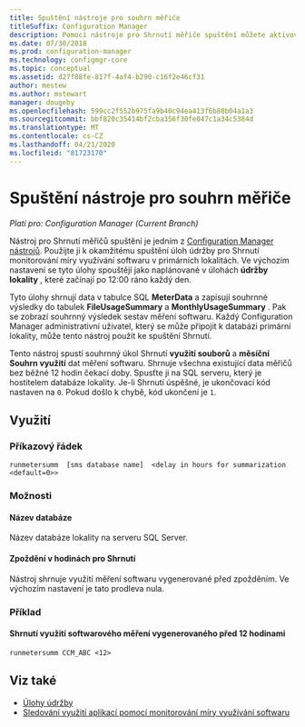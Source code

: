 ```yaml
---
title: Spuštění nástroje pro souhrn měřiče
titleSuffix: Configuration Manager
description: Pomocí nástroje pro Shrnutí měřiče spuštění můžete aktivovat úkoly sumarizace měření softwaru v Configuration Manager.
ms.date: 07/30/2018
ms.prod: configuration-manager
ms.technology: configmgr-core
ms.topic: conceptual
ms.assetid: d27f88fe-817f-4af4-b290-c16f2e46cf31
author: mestew
ms.author: mstewart
manager: dougeby
ms.openlocfilehash: 599cc2f552b975fa9b40c94ea413f6b80b04a1a3
ms.sourcegitcommit: bbf820c35414bf2cba356f30fe047c1a34c5384d
ms.translationtype: MT
ms.contentlocale: cs-CZ
ms.lasthandoff: 04/21/2020
ms.locfileid: "81723170"
---
```

# <a name="run-meter-summarization-tool"></a>Spuštění nástroje pro souhrn měřiče

*Platí pro: Configuration Manager (Current Branch)*

Nástroj pro Shrnutí měřičů spuštění je jedním z [Configuration Manager nástrojů](tools.md). Použijte ji k okamžitému spuštění úloh údržby pro Shrnutí monitorování míry využívání softwaru v primárních lokalitách. Ve výchozím nastavení se tyto úlohy spouštějí jako naplánované v úlohách **údržby lokality** , které začínají po 12:00 ráno každý den. 

Tyto úlohy shrnují data v tabulce SQL **MeterData** a zapisují souhrnné výsledky do tabulek **FileUsageSummary** a **MonthlyUsageSummary** . Pak se zobrazí souhrnný výsledek sestav měření softwaru. Každý Configuration Manager administrativní uživatel, který se může připojit k databázi primární lokality, může tento nástroj použít ke spuštění Shrnutí. 

Tento nástroj spustí souhrnný úkol Shrnutí **využití souborů** a **měsíční Souhrn využití** dat měření softwaru. Shrnuje všechna existující data měřičů bez běžné 12 hodin čekací doby. Spusťte ji na SQL serveru, který je hostitelem databáze lokality. Je-li Shrnutí úspěšné, je ukončovací kód nastaven na `0`. Pokud došlo k chybě, kód ukončení je `1`.



## <a name="usage"></a>Využití

### <a name="command-line"></a>Příkazový řádek

`runmetersumm  [sms database name]  <delay in hours for summarization <default=0>>`


### <a name="options"></a>Možnosti

#### <a name="database-name"></a>Název databáze
Název databáze lokality na serveru SQL Server.

#### <a name="delay-in-hours-for-summarization"></a>Zpoždění v hodinách pro Shrnutí
Nástroj shrnuje využití měření softwaru vygenerované před zpožděním. Ve výchozím nastavení je tato prodleva nula.


### <a name="example"></a>Příklad

#### <a name="summarize-the-software-metering-usage-generated-12-hours-ago"></a>Shrnutí využití softwarového měření vygenerovaného před 12 hodinami

`runmetersumm CCM_ABC <12>`



## <a name="see-also"></a>Viz také

- [Úlohy údržby](../servers/manage/maintenance-tasks.md)
- [Sledování využití aplikací pomocí monitorování míry využívání softwaru](../../apps/deploy-use/monitor-app-usage-with-software-metering.md)
